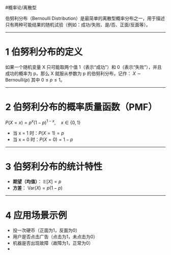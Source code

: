 #概率论/离散型

伯努利分布（Bernoulli Distribution）是最简单的离散型概率分布之一，用于描述只有两种可能结果的随机试验（例如：成功/失败、是/否、正面/反面等）。

---

# 1 伯努利分布的定义
如果一个随机变量 X 只可能取两个值 1（表示“成功”）和 0（表示“失败”），并且成功的概率为 p，那么 X 就服从参数为 p 的伯努利分布，记作：
$X \sim \text{Bernoulli}(p)$
其中 $0 \leq p \leq 1。$

---

# 2 伯努利分布的概率质量函数（PMF）
  
$P(X = x) = p^x (1 - p)^{1 - x}, \quad x \in \{0, 1\}$
- 当 x = 1 时：$P(X = 1) = p$
- 当 x = 0 时：$P(X = 0) = 1 - p$

---

# 3 **伯努利分布的统计特性**

- **期望（均值）**：
    $\mathbb{E}[X] = p$
- **方差**：
    $\text{Var}(X) = p(1 - p)$

---

# 4 **应用场景示例**

- 投一次硬币（正面为1，反面为0）
- 用户是否点击广告（点击为1，未点击为0）
- 机器是否出现故障（故障为1，正常为0）
- 